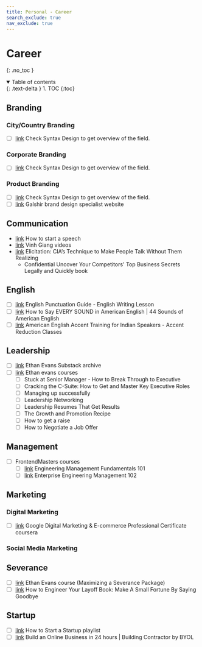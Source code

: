 ```yaml
---
title: Personal - Career
search_exclude: true
nav_exclude: true
---
```


<!-- prettier-ignore-start -->
# Career
{: .no_toc }

<details open markdown="block">
  <summary>
    Table of contents
  </summary>
  {: .text-delta }
1. TOC
{:toc}
</details>

<!-- prettier-ignore-end -->

## Branding

### City/Country Branding

-   [ ] [link](https://www.syntaxdesign.com/expertise) Check Syntax Design to get overview of the field.

### Corporate Branding

-   [ ] [link](https://www.syntaxdesign.com/expertise) Check Syntax Design to get overview of the field.

### Product Branding

-   [ ] [link](https://www.syntaxdesign.com/expertise) Check Syntax Design to get overview of the field.
-   [ ] [link](https://galshir.com/) Galshir brand design specialist website

## Communication

-   [link](https://www.youtube.com/watch?v=w82a1FT5o88) How to start a speech
-   [link](https://www.youtube.com/@askvinh/videos) Vinh Giang videos
-   [link](https://www.youtube.com/watch?v=2ZgUTX3VNQ4&t=14s) Elicitation: CIA’s Technique to Make People Talk Without Them Realizing
    -   Confidential Uncover Your Competitors' Top Business Secrets Legally and Quickly book

## English

-   [ ] [link](https://www.youtube.com/watch?v=gfYq2ng9s4E) English Punctuation Guide - English Writing Lesson
-   [ ] [link](https://www.youtube.com/watch?v=ryAnfbEeJR8) How to Say EVERY SOUND in American English | 44 Sounds of American English
-   [ ] [link](https://www.youtube.com/watch?v=6Y6jPBKisaE) American English Accent Training for Indian Speakers - Accent Reduction Classes

## Leadership

-   [ ] [link](https://levelupwithethanevans.substack.com/archive) Ethan Evans Substack archive
-   [ ] [link](https://ethan-evans.mykajabi.com/) Ethan evans courses
    -   [ ] Stuck at Senior Manager - How to Break Through to Executive
    -   [ ] Cracking the C-Suite: How to Get and Master Key Executive Roles
    -   [ ] Managing up successfully
    -   [ ] Leadership Networking
    -   [ ] Leadership Resumes That Get Results
    -   [ ] The Growth and Promotion Recipe
    -   [ ] How to get a raise
    -   [ ] How to Negotiate a Job Offer

## Management

-   [ ] FrontendMasters courses
    -   [ ] [link](https://frontendmasters.com/courses/intro-management/) Engineering Management Fundamentals 101
    -   [ ] [link](https://frontendmasters.com/courses/engineering-management/) Enterprise Engineering Management 102

## Marketing

### Digital Marketing

-   [ ] [link](https://www.coursera.org/google-certificates/digital-marketing-certificate) Google Digital Marketing & E-commerce Professional Certificate coursera

### Social Media Marketing

## Severance

-   [ ] [link](https://ethan-evans.mykajabi.com/) Ethan Evans course (Maximizing a Severance Package)
-   [ ] [link](https://www.financialsamurai.com/how-to-engineer-your-layoff-make-a-small-fortune-by-saying-goodbye/) How to Engineer Your Layoff Book: Make A Small Fortune By Saying Goodbye

## Startup

-   [ ] [link](https://www.youtube.com/playlist?list=PL5q_lef6zVkaTY_cT1k7qFNF2TidHCe-1) How to Start a Startup playlist
-   [ ] [link](https://bringyourownlaptop.com/courses/24-hour-business-building-contractor) Build an Online Business in 24 hours \| Building Contractor by BYOL
